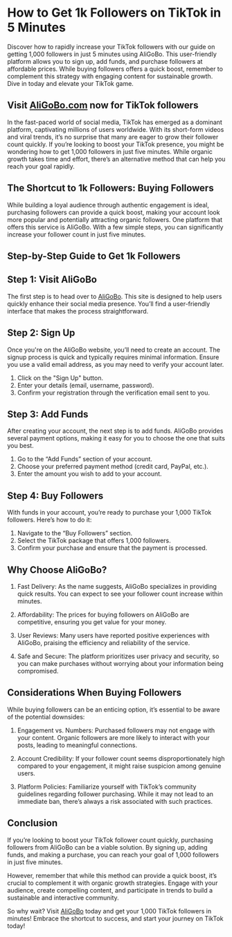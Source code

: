 # How to Get 1k Followers on TikTok in 5 Minutes

Discover how to rapidly increase your TikTok followers with our guide on getting 1,000 followers in just 5 minutes using AliGoBo. This user-friendly platform allows you to sign up, add funds, and purchase followers at affordable prices. While buying followers offers a quick boost, remember to complement this strategy with engaging content for sustainable growth. Dive in today and elevate your TikTok game.

## Visit [AliGoBo.com](https://aligobo.com) now for TikTok followers

In the fast-paced world of social media, TikTok has emerged as a dominant platform, captivating millions of users worldwide. With its short-form videos and viral trends, it’s no surprise that many are eager to grow their follower count quickly. If you’re looking to boost your TikTok presence, you might be wondering how to get 1,000 followers in just five minutes. While organic growth takes time and effort, there’s an alternative method that can help you reach your goal rapidly.

## The Shortcut to 1k Followers: Buying Followers

While building a loyal audience through authentic engagement is ideal, purchasing followers can provide a quick boost, making your account look more popular and potentially attracting organic followers. One platform that offers this service is AliGoBo. With a few simple steps, you can significantly increase your follower count in just five minutes.

## Step-by-Step Guide to Get 1k Followers

## Step 1: Visit AliGoBo

The first step is to head over to [AliGoBo](https://www.aligobo.com). This site is designed to help users quickly enhance their social media presence. You’ll find a user-friendly interface that makes the process straightforward.

## Step 2: Sign Up

Once you're on the AliGoBo website, you’ll need to create an account. The signup process is quick and typically requires minimal information. Ensure you use a valid email address, as you may need to verify your account later.

1. Click on the "Sign Up" button.
2. Enter your details (email, username, password).
3. Confirm your registration through the verification email sent to you.

## Step 3: Add Funds

After creating your account, the next step is to add funds. AliGoBo provides several payment options, making it easy for you to choose the one that suits you best. 

1. Go to the “Add Funds” section of your account.
2. Choose your preferred payment method (credit card, PayPal, etc.).
3. Enter the amount you wish to add to your account.

## Step 4: Buy Followers

With funds in your account, you’re ready to purchase your 1,000 TikTok followers. Here’s how to do it:

1. Navigate to the “Buy Followers” section.
2. Select the TikTok package that offers 1,000 followers.
3. Confirm your purchase and ensure that the payment is processed.

## Why Choose AliGoBo?

1. Fast Delivery: As the name suggests, AliGoBo specializes in providing quick results. You can expect to see your follower count increase within minutes.
   
2. Affordability: The prices for buying followers on AliGoBo are competitive, ensuring you get value for your money.

3. User Reviews: Many users have reported positive experiences with AliGoBo, praising the efficiency and reliability of the service.

4. Safe and Secure: The platform prioritizes user privacy and security, so you can make purchases without worrying about your information being compromised.

## Considerations When Buying Followers

While buying followers can be an enticing option, it’s essential to be aware of the potential downsides:

1. Engagement vs. Numbers: Purchased followers may not engage with your content. Organic followers are more likely to interact with your posts, leading to meaningful connections.

2. Account Credibility: If your follower count seems disproportionately high compared to your engagement, it might raise suspicion among genuine users.

3. Platform Policies: Familiarize yourself with TikTok’s community guidelines regarding follower purchasing. While it may not lead to an immediate ban, there’s always a risk associated with such practices.

## Conclusion

If you’re looking to boost your TikTok follower count quickly, purchasing followers from AliGoBo can be a viable solution. By signing up, adding funds, and making a purchase, you can reach your goal of 1,000 followers in just five minutes. 

However, remember that while this method can provide a quick boost, it’s crucial to complement it with organic growth strategies. Engage with your audience, create compelling content, and participate in trends to build a sustainable and interactive community. 

So why wait? Visit [AliGoBo](https://www.aligobo.com) today and get your 1,000 TikTok followers in minutes! Embrace the shortcut to success, and start your journey on TikTok today!
